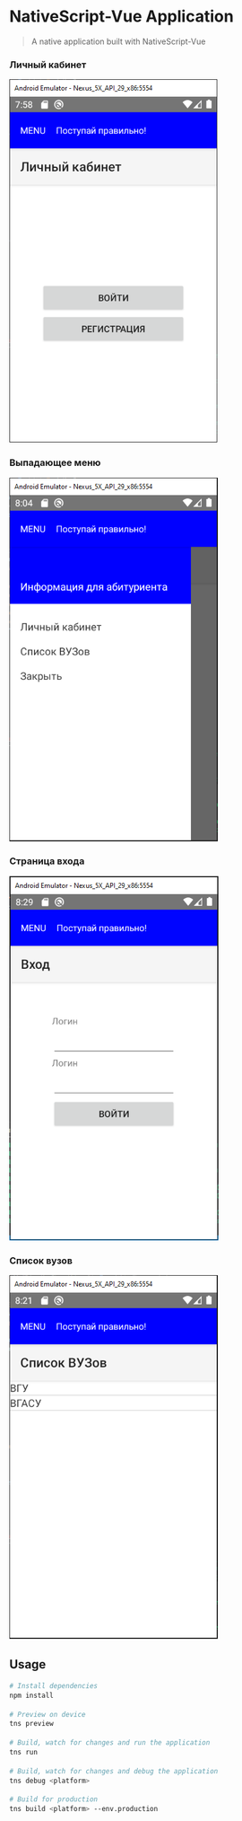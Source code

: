 # NativeScript-Vue Application

> A native application built with NativeScript-Vue

### Личный кабинет
![Личный кабинет](/dist/startPage.png)

### Выпадающее меню
![Выпадающее меню](/dist/sideDrawer.png)

### Страница входа
![Страница входа](/dist/loginPage.png)

### Список вузов
![Список вузов](/dist/educationPlacesList.png)

## Usage

``` bash
# Install dependencies
npm install

# Preview on device
tns preview

# Build, watch for changes and run the application
tns run

# Build, watch for changes and debug the application
tns debug <platform>

# Build for production
tns build <platform> --env.production

```

